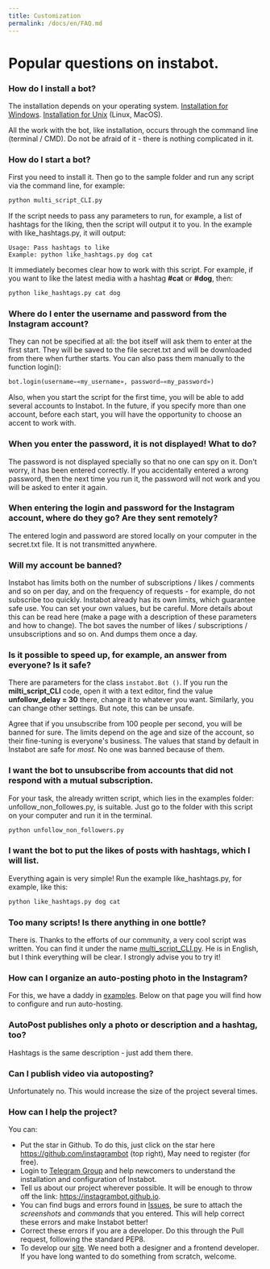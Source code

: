 ```yaml
---
title: Customization
permalink: /docs/en/FAQ.md
---
```



# Popular questions on instabot.

### How do I install a bot?

The installation depends on your operating system. [Installation for Windows](/docs/en/Installation_on_Windows.md). [Installation for Unix](/docs/en/Installation_on_Unix.md) (Linux, MacOS).

All the work with the bot, like installation, occurs through the command line (terminal / CMD). Do not be afraid of it - there is nothing complicated in it.

### How do I start a bot?

First you need to install it. Then go to the sample folder and run any script via the command line, for example:
``` python
python multi_script_CLI.py
```

If the script needs to pass any parameters to run, for example, a list of hashtags for the liking, then the script will output it to you. In the example with like_hashtags.py, it will output:
```
Usage: Pass hashtags to like
Example: python like_hashtags.py dog cat
```

It immediately becomes clear how to work with this script. For example, if you want to like the latest media with a hashtag **#cat** or **#dog**, then:
``` python
python like_hashtags.py cat dog
```

### Where do I enter the username and password from the Instagram account?

They can not be specified at all: the bot itself will ask them to enter at the first start. They will be saved to the file secret.txt and will be downloaded from there when further starts. You can also pass them manually to the function login():
``` python
bot.login(username=«my_username», password=«my_password»)
```

Also, when you start the script for the first time, you will be able to add several accounts to Instabot. In the future, if you specify more than one account, before each start, you will have the opportunity to choose an accent to work with.

### When you enter the password, it is not displayed! What to do?

The password is not displayed specially so that no one can spy on it. Don't worry, it has been entered correctly. If you accidentally entered a wrong password, then the next time you run it, the password will not work and you will be asked to enter it again.

### When entering the login and password for the Instagram account, where do they go? Are they sent remotely?

The entered login and password are stored locally on your computer in the secret.txt file. It is not transmitted anywhere.

### Will my account be banned?

Instabot has limits both on the number of subscriptions / likes / comments and so on per day, and on the frequency of requests - for example, do not subscribe too quickly. Instabot already has its own limits, which guarantee safe use. You can set your own values, but be careful. More details about this can be read here (make a page with a description of these parameters and how to change). The bot saves the number of likes / subscriptions / unsubscriptions and so on. And dumps them once a day.

### Is it possible to speed up, for example, an answer from everyone? Is it safe?

There are parameters for the class `instabot.Bot ()`. If you run the __milti_script_CLI__ code, open it with a text editor, find the value __unfollow_delay = 30__ there, change it to whatever you want. Similarly, you can change other settings. But note, this can be unsafe.

Agree that if you unsubscribe from 100 people per second, you will be banned for sure. The limits depend on the age and size of the account, so their fine-tuning is everyone's business. The values that stand by default in Instabot are safe for _most_. No one was banned because of them.

### I want the bot to unsubscribe from accounts that did not respond with a mutual subscription.

For your task, the already written script, which lies in the examples folder: unfollow_non_followes.py, is suitable. Just go to the folder with this script on your computer and run it in the terminal.
``` python
python unfollow_non_followers.py
```

### I want the bot to put the likes of posts with hashtags, which I will list.

Everything again is very simple! Run the example like_hashtags.py, for example, like this:
``` python
python like_hashtags.py dog cat
```

### Too many scripts! Is there anything in one bottle?

There is. Thanks to the efforts of our community, a very cool script was written. You can find it under the name [multi_script_CLI.py](/examples/multi_script_CLI.py). He is in English, but I think everything will be clear. I strongly advise you to try it!

### How can I organize an auto-posting photo in the Instagram?

For this, we have a daddy in [examples](/examples/autopost). Below on that page you will find how to configure and run auto-hosting.

### AutoPost publishes only a photo or description and a hashtag, too?

Hashtags is the same description - just add them there.

### Can I publish video via autoposting?

Unfortunately no. This would increase the size of the project several times.

### How can I help the project?

You can:
* Put the star in Github. To do this, just click on the star here https://github.com/instagrambot (top right), May need to register (for free).
* Login to [Telegram Group](https://t.me/instabotproject) and help newcomers to understand the installation and configuration of Instabot.
* Tell us about our project wherever possible. It will be enough to throw off the link: https://instagrambot.github.io.
* You can find bugs and errors found in [Issues](https://github.com/instagrambot/instabot/issues), be sure to attach the _screenshots_ and _commands_ that you entered. This will help correct these errors and make Instabot better!
* Correct these errors if you are a developer. Do this through the Pull request, following the standard PEP8.
* To develop our [site](https://github.com/instagrambot/instagrambot.github.io). We need both a designer and a frontend developer. If you have long wanted to do something from scratch, welcome.
